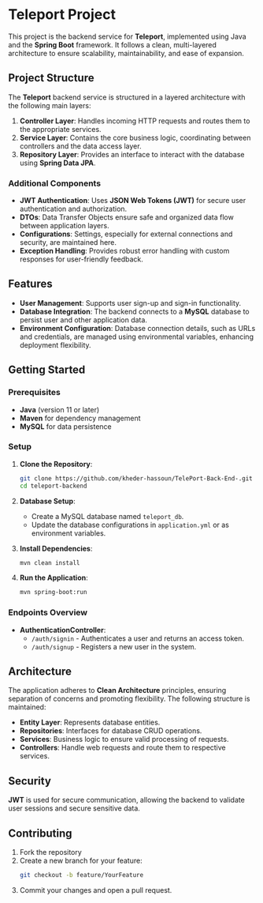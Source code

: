 # Teleport Project

This project is the backend service for **Teleport**, implemented using Java and the **Spring Boot** framework. It follows a clean, multi-layered architecture to ensure scalability, maintainability, and ease of expansion.

## Project Structure

The **Teleport** backend service is structured in a layered architecture with the following main layers:

1. **Controller Layer**: Handles incoming HTTP requests and routes them to the appropriate services.
2. **Service Layer**: Contains the core business logic, coordinating between controllers and the data access layer.
3. **Repository Layer**: Provides an interface to interact with the database using **Spring Data JPA**.

### Additional Components

- **JWT Authentication**: Uses **JSON Web Tokens (JWT)** for secure user authentication and authorization.
- **DTOs**: Data Transfer Objects ensure safe and organized data flow between application layers.
- **Configurations**: Settings, especially for external connections and security, are maintained here.
- **Exception Handling**: Provides robust error handling with custom responses for user-friendly feedback.

## Features

- **User Management**: Supports user sign-up and sign-in functionality.
- **Database Integration**: The backend connects to a **MySQL** database to persist user and other application data.
- **Environment Configuration**: Database connection details, such as URLs and credentials, are managed using environmental variables, enhancing deployment flexibility.

## Getting Started

### Prerequisites

- **Java** (version 11 or later)
- **Maven** for dependency management
- **MySQL** for data persistence

### Setup

1. **Clone the Repository**:
   ```bash
   git clone https://github.com/kheder-hassoun/TelePort-Back-End-.git
   cd teleport-backend
   ```

2. **Database Setup**:
   - Create a MySQL database named `teleport_db`.
   - Update the database configurations in `application.yml` or as environment variables.

3. **Install Dependencies**:
   ```bash
   mvn clean install
   ```

4. **Run the Application**:
   ```bash
   mvn spring-boot:run
   ```

### Endpoints Overview

- **AuthenticationController**:
  - `/auth/signin` - Authenticates a user and returns an access token.
  - `/auth/signup` - Registers a new user in the system.

## Architecture

The application adheres to **Clean Architecture** principles, ensuring separation of concerns and promoting flexibility. The following structure is maintained:

- **Entity Layer**: Represents database entities.
- **Repositories**: Interfaces for database CRUD operations.
- **Services**: Business logic to ensure valid processing of requests.
- **Controllers**: Handle web requests and route them to respective services.

## Security

**JWT** is used for secure communication, allowing the backend to validate user sessions and secure sensitive data.

## Contributing

1. Fork the repository
2. Create a new branch for your feature:
   ```bash
   git checkout -b feature/YourFeature
   ```
3. Commit your changes and open a pull request.
